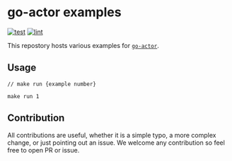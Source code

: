 # go-actor examples

[![test](https://github.com/vladopajic/go-actor-examples/actions/workflows/test.yml/badge.svg?branch=main)](https://github.com/vladopajic/go-actor-examples/actions/workflows/test.yml)
[![lint](https://github.com/vladopajic/go-actor-examples/actions/workflows/lint.yml/badge.svg?branch=main)](https://github.com/vladopajic/go-actor-examples/actions/workflows/lint.yml)


This repostory hosts various examples for [`go-actor`](https://github.com/vladopajic/go-actor).

## Usage

```
// make run {example number}

make run 1
```

## Contribution

All contributions are useful, whether it is a simple typo, a more complex change, or just pointing out an issue. We welcome any contribution so feel free to open PR or issue. 
